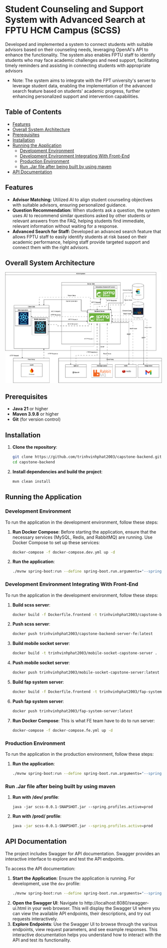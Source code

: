 # Student Counseling and Support System with Advanced Search at FPTU HCM Campus (SCSS)

Developed and implemented a system to connect students with suitable advisors based on their counseling needs, leveraging OpenAI's API to enhance the functionality. The system also enables FPTU staff to identify students who may face academic challenges and need support, facilitating timely reminders and assisting in connecting students with appropriate advisors
- Note: The system aims to integrate with the FPT university's server to leverage student data, enabling the implementation of the advanced search feature based on students' academic progress, further enhancing personalized support and intervention capabilities.
## Table of Contents

- [Features](#features)
- [Overall System Architecture](#overall-system-architecture)
- [Prerequisites](#prerequisites)
- [Installation](#installation)
- [Running the Application](#running-the-application)
    - [Development Environment](#development-environment)
    - [Development Environment Integrating With Front-End](#development-environment-integrating-with-front-end)
    - [Production Environment](#production-environment)
    - [Run .Jar file after being built by using maven](#run-jar-file-after-being-built-by-using-maven)
- [API Documentation](#api-documentation)

## Features

- **Advisor Matching:** Utilized AI to align student counseling objectives with suitable advisors, ensuring personalized guidance.
- **Question Recommendation:** When students ask a question, the system uses AI to recommend similar questions asked by other students or relevant answers from the FAQ, helping students find immediate, relevant information without waiting for a response.
- **Advanced Search for Staff:** Developed an advanced search feature that allows FPTU staff to easily identify students at risk based on their academic performance, helping staff provide targeted support and connect them with the right advisors.

## Overall System Architecture
![SCSS Overall System Architecture.png](./SCSS-Overall-System-Architecture.png)
## Prerequisites

- **Java 21** or higher
- **Maven 3.9.8** or higher
- **Git** (for version control)

## Installation

1. **Clone the repository**:
   ```sh
   git clone https://github.com/trinhvinhphat2003/capstone-backend.git
   cd capstone-backend
2. **Install dependencies and build the project**:
    ```sh
   mvn clean install
## Running the Application

### Development Environment

To run the application in the development environment, follow these steps:
1. **Run Docker Compose**:
   Before starting the application, ensure that the necessary services (MySQL, Redis, and RabbitMQ) are running. Use Docker Compose to set up these services:

   ```sh
   docker-compose -f docker-compose.dev.yml up -d
2. **Run the application**:
   ```sh
   ./mvnw spring-boot:run --define spring-boot.run.arguments="--spring.profiles.active=dev"
### Development Environment Integrating With Front-End

To run the application in the development environment, follow these steps:
1. **Build scss server**:
   ```sh
   docker build -f Dockerfile.frontend -t trinhvinhphat2003/capstone-backend-server-fe .
2. **Push scss server**:
   ```sh
   docker push trinhvinhphat2003/capstone-backend-server-fe:latest
3. **Build mobile socket server**:
   ```sh
   docker build -t trinhvinhphat2003/mobile-socket-capstone-server .
4. **Push mobile socket server**:
   ```sh
   docker push trinhvinhphat2003/mobile-socket-capstone-server:latest
5. **Build fap system server**:
   ```sh
   docker build -f Dockerfile.frontend -t trinhvinhphat2003/fap-system-server .
6. **Push fap system server**:
   ```sh
   docker push trinhvinhphat2003/fap-system-server:latest
7. **Run Docker Compose**:
   This is what FE team have to do to run server:

   ```sh
   docker-compose -f docker-compose.fe.yml up -d
### Production Environment

To run the application in the production environment, follow these steps:
1. **Run the application**:
   ```sh
   ./mvnw spring-boot:run --define spring-boot.run.arguments="--spring.profiles.active=prod"
### Run .Jar file after being built by using maven
1. **Run with /dev/ profile**:
   ```shell
   java -jar scss-0.0.1-SNAPSHOT.jar --spring.profiles.active=prod
2. **Run with /prod/ profile**:
   ```sh
   java -jar scss-0.0.1-SNAPSHOT.jar --spring.profiles.active=prod
## API Documentation

The project includes Swagger for API documentation. Swagger provides an interactive interface to explore and test the API endpoints.

To access the API documentation:

1. **Start the Application**:
   Ensure the application is running. For development, use the `dev` profile:
   ```sh
   ./mvnw spring-boot:run --define spring-boot.run.arguments="--spring.profiles.active=dev"
2. **Open the Swagger UI**:
   Navigate to http://localhost:8080/swagger-ui.html in your web browser. This will display the Swagger UI where you can view the available API endpoints, their descriptions, and try out requests interactively.
3. **Explore Endpoints**:
   Use the Swagger UI to browse through the various endpoints, view request parameters, and see example responses. This interactive documentation helps you understand how to interact with the API and test its functionality.